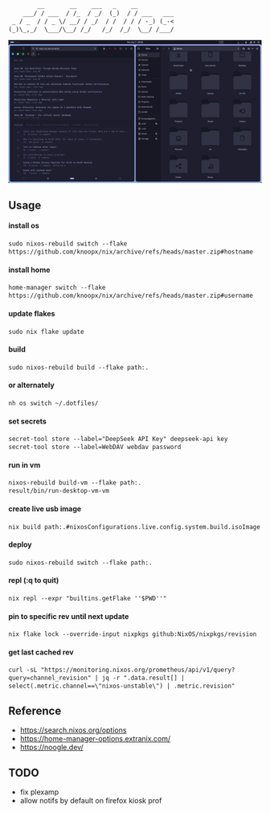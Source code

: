 ```
        __       __    ___   _    __
    ___/ / ___  / /_  / _/  (_)  / / ___   ___
 _ / _  / / _ \/ __/ / _/  / /  / / / -_) (_-<
(_)\_,_/  \___/\__/ /_/   /_/  /_/  \__/ /___/
```

![Screenshot](screenshot.png)

## Usage

#### install os

```
sudo nixos-rebuild switch --flake https://github.com/knoopx/nix/archive/refs/heads/master.zip#hostname
```

#### install home

```
home-manager switch --flake https://github.com/knoopx/nix/archive/refs/heads/master.zip#username
```

#### update flakes

```
sudo nix flake update
```

#### build

```
sudo nixos-rebuild build --flake path:.
```

#### or alternately

```
nh os switch ~/.dotfiles/
```

#### set secrets

```
secret-tool store --label="DeepSeek API Key" deepseek-api key
secret-tool store --label=WebDAV webdav password
```

#### run in vm

```
nixos-rebuild build-vm --flake path:.
result/bin/run-desktop-vm-vm
```

#### create live usb image

```
nix build path:.#nixosConfigurations.live.config.system.build.isoImage
```

#### deploy

```
sudo nixos-rebuild switch --flake path:.
```

#### repl (:q to quit)

```
nix repl --expr "builtins.getFlake ''$PWD''"
```

#### pin to specific rev until next update

```
nix flake lock --override-input nixpkgs github:NixOS/nixpkgs/revision
```

#### get last cached rev

```
curl -sL "https://monitoring.nixos.org/prometheus/api/v1/query?query=channel_revision" | jq -r ".data.result[] | select(.metric.channel==\"nixos-unstable\") | .metric.revision"
```

## Reference

- https://search.nixos.org/options
- https://home-manager-options.extranix.com/
- https://noogle.dev/

## TODO

- fix plexamp
- allow notifs by default on firefox kiosk prof
